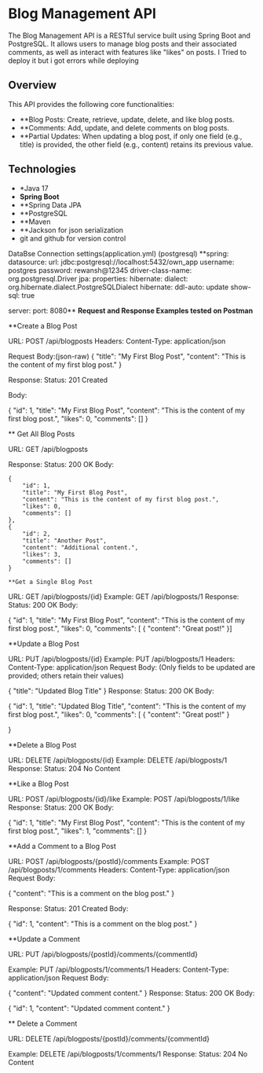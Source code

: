 # Blog Management API

The Blog Management API is a RESTful service built using Spring Boot and PostgreSQL. It allows users to manage blog posts and their associated comments, as well as interact with features like "likes" on posts.
I Tried to deploy it but i got errors while deploying





## Overview

This API provides the following core functionalities:
- **Blog Posts: Create, retrieve, update, delete, and like blog posts.
- **Comments: Add, update, and delete comments on blog posts.
- **Partial Updates: When updating a blog post, if only one field (e.g., title) is provided, the other field (e.g., content) retains its previous value.

## Technologies

- *Java 17
- **Spring Boot**
- **Spring Data JPA
- **PostgreSQL
- **Maven
- **Jackson for json serialization
- git and github for version control


DataBse Connection settings(application.yml) (postgresql)
**spring:
  datasource:
    url: jdbc:postgresql://localhost:5432/own_app
    username: postgres
    password: rewansh@12345
    driver-class-name: org.postgresql.Driver
  jpa:
    properties:
      hibernate:
        dialect: org.hibernate.dialect.PostgreSQLDialect
    hibernate:
      ddl-auto: update
    show-sql: true

server:
  port:
    8080**
**Request and Response Examples tested on Postman**

**Create a Blog Post


URL: POST /api/blogposts
Headers:
Content-Type: application/json

Request Body:(json-raw)
{
    "title": "My First Blog Post",
    "content": "This is the content of my first blog post."
}

Response:
Status: 201 Created

Body:

{
    "id": 1,
    "title": "My First Blog Post",
    "content": "This is the content of my first blog post.",
    "likes": 0,
    "comments": []
}


** Get All Blog Posts

URL: GET /api/blogposts

Response:
Status: 200 OK
Body:


    {
        "id": 1,
        "title": "My First Blog Post",
        "content": "This is the content of my first blog post.",
        "likes": 0,
        "comments": []
    },
    {
        "id": 2,
        "title": "Another Post",
        "content": "Additional content.",
        "likes": 3,
        "comments": []
    }

    **Get a Single Blog Post

    
URL: GET /api/blogposts/{id}
Example: GET /api/blogposts/1
Response:
Status: 200 OK
Body:


{
    "id": 1,
    "title": "My First Blog Post",
    "content": "This is the content of my first blog post.",
    "likes": 0,
    "comments": [
        {
            "content": "Great post!"
        }]



  **Update a Blog Post

  
URL: PUT /api/blogposts/{id}
Example: PUT /api/blogposts/1
Headers:
Content-Type: application/json
Request Body: (Only fields to be updated are provided; others retain their values)

{
    "title": "Updated Blog Title"
}
Response:
Status: 200 OK
Body:

{
    "id": 1,
    "title": "Updated Blog Title",
    "content": "This is the content of my first blog post.",
    "likes": 0,
    "comments": [
        {
            "content": "Great post!"
        }
    
}

**Delete a Blog Post

URL: DELETE /api/blogposts/{id}
Example: DELETE /api/blogposts/1
Response:
Status: 204 No Content

**Like a Blog Post

URL: POST /api/blogposts/{id}/like
Example: POST /api/blogposts/1/like
Response:
Status: 200 OK
Body:

{
    "id": 1,
    "title": "My First Blog Post",
    "content": "This is the content of my first blog post.",
    "likes": 1,
    "comments": []
}
    

**Add a Comment to a Blog Post

URL: POST /api/blogposts/{postId}/comments
Example: POST /api/blogposts/1/comments
Headers:
Content-Type: application/json
Request Body:

{
    "content": "This is a comment on the blog post."
}

Response:
Status: 201 Created
Body:

{
    "id": 1,
    "content": "This is a comment on the blog post."
}


**Update a Comment


URL: PUT /api/blogposts/{postId}/comments/{commentId}

Example: PUT /api/blogposts/1/comments/1
Headers:
Content-Type: application/json
Request Body:

{
    "content": "Updated comment content."
}
Response:
Status: 200 OK
Body:

{
    "id": 1,
    "content": "Updated comment content."
}

** Delete a Comment


URL: DELETE /api/blogposts/{postId}/comments/{commentId}

Example: DELETE /api/blogposts/1/comments/1
Response:
Status: 204 No Content








